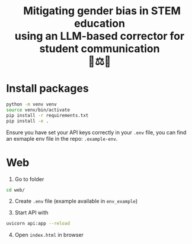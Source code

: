 <h1 align="center">
  &nbsp; Mitigating gender bias in STEM education<br>using an LLM-based corrector for student communication<br>
  👧⚖️👦<br>
</h1>


# Install packages

```bash
python -m venv venv
source venv/bin/activate
pip install -r requirements.txt
pip install -e .
```

Ensure you have set your API keys correctly in your `.env` file, you can find an exmaple env file in the repo: `.example-env`.


# Web

1. Go to folder
```bash
cd web/
```

2. Create `.env` file (example available in `env_example`)

3. Start API with
```bash
uvicorn api:app --reload
```

4. Open `index.html` in browser
